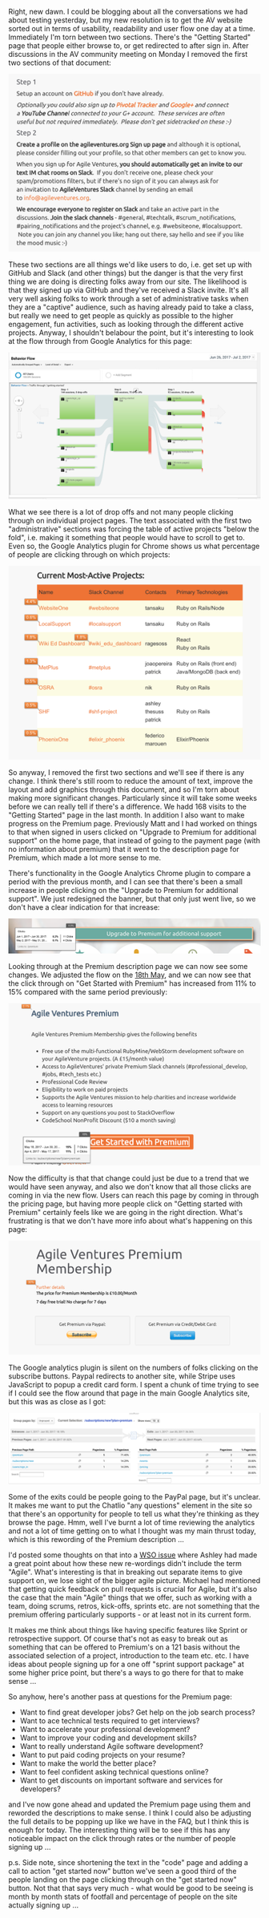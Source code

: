 Right, new dawn.  I could be blogging about all the conversations we had about testing yesterday, but my new resolution is to get the AV website sorted out in terms of usability, readability and user flow one day at a time.  Immediately I'm torn between two sections.  There's the "Getting Started" page that people either browse to, or get redirected to after sign in.  After discussions in the AV community meeting on Monday I removed the first two sections of that document:

![](../images/Screenshot%202017-07-05%2009.29.00.png?dl=1)

These two sections are all things we'd like users to do, i.e. get set up with GitHub and Slack (and other things) but the danger is that the very first thing we are doing is directing folks away from our site.  The likelihood is that they signed up via GitHub and they've received a Slack invite.  It's all very well asking folks to work through a set of administrative tasks when they are a "captive" audience, such as having already paid to take a class, but really we need to get people as quickly as possible to the higher engagement, fun activities, such as looking through the different active projects.  Anyway, I shouldn't belabour the point, but it's interesting to look at the flow through from Google Analytics for this page:

![](../images/Screenshot%202017-07-04%2012.01.38.png?dl=1)

What we see there is a lot of drop offs and not many people clicking through on individual project pages.  The text associated with the first two "administrative" sections was forcing the table of active projects "below the fold", i.e. making it something that people would have to scroll to get to.  Even so, the Google Analytics plugin for Chrome shows us what percentage of people are clicking through on which projects:

![](../images/Screenshot%202017-07-05%2009.35.10.png?dl=1)

So anyway, I removed the first two sections and we'll see if there is any change.  I think there's still room to reduce the amount of text, improve the layout and add graphics through this document, and so I'm torn about making more significant changes.  Particularly since it will take some weeks before we can really tell if there's a difference.  We hadd 168 visits to the "Getting Started" page in the last month.  In addition I also want to make progress on the Premium page.  Previously Matt and I had worked on things to that when signed in users clicked on "Upgrade to Premium for additional support" on the home page, that instead of going to the payment page (with no information about premium) that it went to the description page for Premium, which made a lot more sense to me.

There's functionality in the Google Analytics Chrome plugin to compare a period with the previous month, and I can see that there's been a small increase in people clicking on the "Upgrade to Premium for additional support".  We just redesigned the banner, but that only just went live, so we don't have a clear indication for that increase:

![](../images/Screenshot%202017-07-05%2009.48.57.png?dl=1)

Looking through at the Premium description page we can now see some changes.  We adjusted the flow on the [18th May](https://github.com/AgileVentures/WebsiteOne/commit/1af6bfe440133e4ade2b08e6fc7b8703825ec2b6), and we can now see that the click through on "Get Started with Premium" has increased from 11% to 15% compared with the same period previously:

![](../images/Screenshot%202017-07-05%2009.55.37.png?dl=1)

Now the difficulty is that that change could just be due to a trend that we would have seen anyway, and also we don't know that all those clicks are coming in via the new flow.  Users can reach this page by coming in through the pricing page, but having more people click on "Getting started with Premium" certainly feels like we are going in the right direction.  What's frustrating is that we don't have more info about what's happening on this page:

![](../images/Screenshot%202017-07-05%2009.59.16.png?dl=1)

The Google analytics plugin is silent on the numbers of folks clicking on the subscribe buttons.  Paypal redirects to another site, while Stripe uses JavaScript to popup a credit card form.  I spent a chunk of time trying to see if I could see the flow around that page in the main Google Analytics site, but this was as close as I got:

![](../images/Screenshot%202017-07-05%2010.15.30.png?dl=1)

Some of the exits could be people going to the PayPal page, but it's unclear.  It makes me want to put the Chatlio "any questions" element in the site so that there's an opportunity for people to tell us what they're thinking as they browse the page.  Hmm, well I've burnt a lot of time reviewing the analytics and not a lot of time getting on to what I thought was my main thrust today, which is this rewording of the Premium description ...

I'd posted some thoughts on that into a [WSO issue](https://github.com/AgileVentures/WebsiteOne/issues/1583#issuecomment-310992734) where Ashley had made a great point about how these new re-wordings didn't include the term "Agile".  What's interesting is that in breaking out separate items to give support on, we lose sight of the bigger agile picture.  Michael had mentioned that getting quick feedback on pull requests is crucial for Agile, but it's also the case that the main "Agile" things that we offer, such as working with a team, doing scrums, retros, kick-offs, sprints etc. are not something that the premium offering particularly supports - or at least not in its current form.

It makes me think about things like having specific features like Sprint or retrospective support.  Of course that's not as easy to break out as something that can be offered to Premium's on a 121 basis without the associated selection of a project, introduction to the team etc. etc.  I have ideas about people signing up for a one off "sprint support package" at some higher price point, but there's a ways to go there for that to make sense ...

So anyhow, here's another pass at questions for the Premium page:

* Want to find great developer jobs? Get help on the job search process?
* Want to ace technical tests required to get interviews?
* Want to accelerate your professional development?
* Want to improve your coding and development skills?
* Want to really understand Agile software development?
* Want to put paid coding projects on your resume?
* Want to make the world the better place?
* Want to feel confident asking technical questions online?
* Want to get discounts on important software and services for developers?

and I've now gone ahead and updated the Premium page using them and reworded the descriptions to make sense.  I think I could also be adjusting the full details to be popping up like we have in the FAQ, but I think this is enough for today.  The interesting thing will be to see if this has any noticeable impact on the click through rates or the number of people signing up ...

p.s. Side note, since shortening the text in the "code" page and adding a call to action "get started now" button we've seen a good third of the people landing on the page clicking through on the "get started now" button.  Not that that says very much - what would be good to be seeing is month by month stats of footfall and percentage of people on the site actually signing up ...
